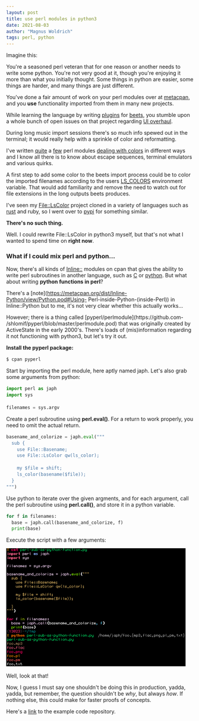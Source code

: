 ```yaml
---
layout: post
title: use perl modules in python3
date: 2021-08-03
author: "Magnus Woldrich"
tags: perl, python
---
```


Imagine this:

You're a seasoned perl veteran that for one reason or another needs to
write some python. You're not very good at it, though you're enjoying it
more than what you initially thought. Some things in python are easier,
some things are harder, and many things are just different.

You've done a fair amount of work on your perl modules over at [metacpan](https://metacpan.org/author/WOLDRICH),
and you **use** functionality imported from them in many new projects.

While learning the language by writing [plugins](https://github.com/trapd00r/beets-tcp) for
[beets](https://github.com/beetbox/beets/), you stumble upon a whole
bunch of open issues on that project regarding [UI
overhaul](https://github.com/beetbox/beets/issues/1593).

During long music import sessions there's so much info spewed out in the
terminal; it would really help with a sprinkle of color and
reformatting. 

I've written [quite](https://metacpan.org/pod/Term::ExtendedColor) a
[few](https://metacpan.org/pod/Term::ExtendedColor::Xresources) perl
modules [dealing with colors](https://metacpan.org/pod/File::LsColor) in
different ways and I know all there is to know about escape sequences,
terminal emulators and various quirks.

A first step to add some color to the beets import process could be to
color the imported filenames according to the users
[LS_COLORS](https://github.com/trapd00r/LS_COLORS) environment variable.
That would add familiarity and remove the need to watch out for file
extensions in the long outputs beets produces.

I've seen my [File::LsColor](https://metacpan.org/pod/File::LsColor)
project cloned in a variety of languages such as
[rust](https://github.com/sharkdp/lscolors) and ruby, so I went over to [pypi](https://pypi.org/search/?q=ls+colors) for something
similar.

**There's no such thing.**

Well. I could rewrite File::LsColor in python3 myself, but that's not
what I wanted to spend time on **right now**.
### What if I could mix perl and python...

Now, there's all kinds of
[Inline::](https://metacpan.org/search?size=20&q=inline%3A%3A) modules
on cpan that gives the ability to write perl subroutines in
another language, such as [C](https://metacpan.org/dist/Inline-C/view/lib/Inline/C.pod) or [python](https://metacpan.org/dist/Inline-Python/view/Python.pod).
But what about writing **python functions in perl**? 

There's a [note](https://metacpan.org/dist/Inline-Python/view/Python.pod#Using-
Perl-inside-Python-(inside-Perl)) in Inline::Python but to me, it's not
very clear whether this actually works…

However; there is a thing called [pyperl/perlmodule](https://github.com-
/shlomif/pyperl/blob/master/perlmodule.pod) that was originally created
by ActiveState in the early 2000's. There's loads of (mis)information
regarding it not functioning with python3, but let's try it out.

**Install the pyperl package:**
```bash
$ cpan pyperl
```

Start by importing the perl module, here aptly named japh.
Let's also grab some arguments from python:
```python
import perl as japh
import sys

filenames = sys.argv
```

Create a perl subroutine using **perl.eval()**. For a return to work
properly, you need to omit the actual return.

```python
basename_and_colorize = japh.eval("""
  sub {
    use File::Basename;
    use File::LsColor qw(ls_color);

    my $file = shift;
    ls_color(basename($file));
  }
""")
```

Use python to iterate over the given argments, and for each argument,
call the perl subroutine using **perl.call()**, and store it in a
python variable.

```python
for f in filenames:
  base = japh.call(basename_and_colorize, f)
  print(base)
```

Execute the script with a few arguments:

![perlinpython](/assets/perlinpython3.png)

Well, look at that!

Now, I guess I must say one shouldn't be doing this in production,
yadda, yadda, but remember, the question shouldn't be _why_, but
always _how_. If nothing else, this could make for faster proofs of concepts.

Here's a [link](https://github.com/trapd00r/perlinpython3) to the example code repository.
